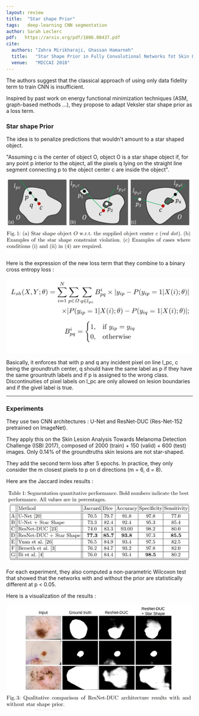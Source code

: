 ```yaml
---
layout: review
title:  "Star shape Prior"
tags:   deep-learning CNN segmentation
author: Sarah Leclerc
pdf:   https://arxiv.org/pdf/1806.08437.pdf
cite:
  authors: "Zahra Mirikharaji, Ghassan Hamarneh"
  title:   "Star Shape Prior in Fully Convolutional Networks fot Skin Lesion Segmentation"
  venue:   "MICCAI 2018"
---
```



The authors suggest that the classical approach of using only data fidelity term to train CNN is insufficient. 

Inspired by past work on energy functional minimization techniques (ASM, graph-based methods ...), they propose to adapt Veksler star shape prior as a loss term.

### Star shape Prior

The idea is to penalize predictions that wouldn't amount to a star shaped object. 

"Assuming c is the center of object O, object O is a star shape object if, for any point p interior to the object, all the pixels q lying on the straight line segment connecting p to the object center c are inside the object".

![](/article/images/star-prior/prior.jpg)

Here is the expression of the new loss term that they combine to a binary cross entropy loss :

![](/article/images/star-prior/loss.jpg)

Basically, it enforces that with p and q any incident pixel on line l_pc, c being the groundtruth center, q should have the same label as p if they have the same grountruth labels and if p is assigned to the wrong class. Discontinuities of pixel labels on l_pc are only allowed on lesion boundaries and if the givel label is true.

---

### Experiments

They use two CNN architectures : U-Net and ResNet-DUC (Res-Net-152 pretrained on ImageNet).

They apply this  on the Skin Lesion Analysis Towards Melanoma Detection Challenge (ISBI 2017), composed of 2000 (train) + 150 (valid) + 600 (test) images. Only 0.14% of the groundtruths skin lesions are not star-shaped.

They add the second term loss after 5 epochs. In practice, they only consider the m closest pixels to p on d directions (m = 6, d = 8).

Here are the Jaccard index results :

![](/article/images/star-prior/res.jpg)

For each experiment, they also computed a non-parametric Wilcoxon test that showed that the networks with and without the prior are statistically different at p < 0.05.

Here is a visualization of the results : 

![](/article/images/star-prior/visuals.jpg)